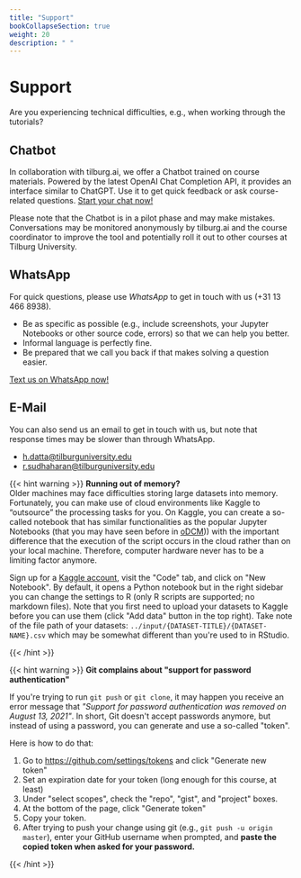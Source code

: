 ```yaml
---
title: "Support"
bookCollapseSection: true
weight: 20
description: " "
---
```



# Support

Are you experiencing technical difficulties, e.g., when working through the tutorials?

## Chatbot

In collaboration with tilburg.ai, we offer a Chatbot trained on course materials. Powered by the latest OpenAI Chat Completion API, it provides an interface similar to ChatGPT. Use it to get quick feedback or ask course-related questions. [Start your chat now!](https://dprep.tilburgai.nl)

Please note that the Chatbot is in a pilot phase and may make mistakes. Conversations may be monitored anonymously by tilburg.ai and the course coordinator to improve the tool and potentially roll it out to other courses at Tilburg University.

## WhatsApp

For quick questions, please use *WhatsApp* to get in touch with us (+31 13 466 8938).

- Be as specific as possible (e.g., include screenshots, your Jupyter Notebooks or other source code, errors) so that we can help you better.
- Informal language is perfectly fine.
- Be prepared that we call you back if that makes solving a question easier.

<!--- We may ask you for permission to share the conversation with other students on the course's FAQ page. Names/etc. are of course taken out! If you don't wish your issue to be shared with others, simply say so!
-->

[Text us on WhatsApp now!](https://wa.me/31134668938)


## E-Mail
You can also send us an email to get in touch with us, but note that response times may be slower than through WhatsApp.

- h.datta@tilburguniversity.edu
- r.sudhaharan@tilburguniversity.edu



{{< hint warning >}}
__Running out of memory?__  
Older machines may face difficulties storing large datasets into memory. Fortunately, you can make use of cloud environments like Kaggle to “outsource” the processing tasks for you. On Kaggle, you can create a so-called notebook that has similar functionalities as the popular Jupyter Notebooks (that you may have seen before in [oDCM](https://odcm.hannesdatta.com))) with the important difference that the execution of the script occurs in the cloud rather than on your local machine. Therefore, computer hardware never has to be a limiting factor anymore.

Sign up for a [Kaggle account](https://www.kaggle.com/account/login), visit the "Code" tab, and click on "New Notebook". By default, it opens a Python notebook but in the right sidebar you can change the settings to R (only R scripts are supported; no markdown files). Note that you first need to upload your datasets to Kaggle before you can use them (click "Add data" button in the top right). Take note of the file path of your datasets: `../input/{DATASET-TITLE}/{DATASET-NAME}.csv` which may be somewhat different than you're used to in RStudio.

{{< /hint >}}

{{< hint warning >}}
__Git complains about "support for password authentication"__  

If you're trying to run `git push` or `git clone`, it may happen you receive an error message that *"Support for password authentication was removed on August 13, 2021"*. In short, Git doesn't accept passwords anymore, but instead of using a password, you can generate and use a so-called "token".

Here is how to do that:

1. Go to https://github.com/settings/tokens and click "Generate new token"
2. Set an expiration date for your token (long enough for this course, at least)
3. Under "select scopes", check the "repo", "gist", and "project" boxes.
4. At the bottom of the page, click "Generate token"
5. Copy your token.
6. After trying to push your change using git (e.g., `git push -u origin master`), enter your GitHub username when prompted, and __paste the copied token when asked for your password.__

{{< /hint >}}

